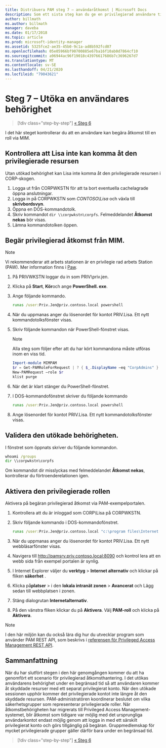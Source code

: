 ```yaml
---
title: Distribuera PAM steg 7 – användaråtkomst | Microsoft Docs
description: Som ett sista steg kan du ge en privilegierad användare tillfällig åtkomst för att se om distributionen av Privileged Access Management lyckades.
author: billmath
ms.author: billmath
manager: daveba
ms.date: 01/17/2018
ms.topic: article
ms.prod: microsoft-identity-manager
ms.assetid: 5325fce2-ae35-45b0-9c1a-ad8b592fcd07
ms.openlocfilehash: 05e05966bf90700885e67ba16f10ab0d7864cf10
ms.sourcegitcommit: a96944ac96f19018c43976617686b7c3696267d7
ms.translationtype: MT
ms.contentlocale: sv-SE
ms.lasthandoff: 04/21/2020
ms.locfileid: "79043621"
---
```

# <a name="step-7--elevate-a-users-access"></a>Steg 7 – Utöka en användares behörighet

> [!div class="step-by-step"]
> [« Steg 6 ](step-6-transition-group-to-pam.md)


I det här steget kontrollerar du att en användare kan begära åtkomst till en roll via MIM.

## <a name="verify-that-jen-cannot-access-the-privileged-resource"></a>Kontrollera att Lisa inte kan komma åt den privilegierade resursen

Utan utökad behörighet kan Lisa inte komma åt den privilegierade resursen i CORP-skogen.

1. Logga ut från CORPWKSTN för att ta bort eventuella cachelagrade öppna anslutningar.
2. Logga in på CORPWKSTN som *CONTOSO\Lisa* och växla till **skrivbordsvyn**.
3. Öppna en DOS-kommandotolk.
4. Skriv kommandot `dir \\corpwkstn\corpfs`. Felmeddelandet **Åtkomst nekas** bör visas.
5. Lämna kommandotolken öppen.

## <a name="request-privileged-access-from-mim"></a>Begär privilegierad åtkomst från MIM.

> [!NOTE]
> Vi rekommenderar att arbets stationen är en privilegie rad arbets Station (PAW).  Mer information finns i [Paw](https://docs.microsoft.com/windows-server/identity/securing-privileged-access/privileged-access-workstations).

1. På PRIVWKSTN loggar du in som PRIV\priv.jen.
2. Klicka på **Start**, **Kör**och ange **PowerShell. exe**.
3. Ange följande kommando.

    ```cmd
    runas /user:Priv.Jen@priv.contoso.local powershell
    ```

2. När du uppmanas anger du lösenordet för kontot PRIV.Lisa. Ett nytt kommandotolksfönster visas.
3. Skriv följande kommandon när PowerShell-fönstret visas.

    > [!NOTE]
    > Alla steg som följer efter att du har kört kommandona måste utföras inom en viss tid.

    ```PowerShell
    Import-module MIMPAM
    $r = Get-PAMRoleForRequest | ? { $_.DisplayName –eq "CorpAdmins" }
    New-PAMRequest –role $r
    klist purge
    ```

4. När det är klart stänger du PowerShell-fönstret.
5. I DOS-kommandofönstret skriver du följande kommando

    ```cmd
    runas /user:Priv.Jen@priv.contoso.local powershell
    ```

6. Ange lösenordet för kontot PRIV.Lisa. Ett nytt kommandotolksfönster visas.

## <a name="validate-the-elevated-access"></a>Validera den utökade behörigheten.
I fönstret som öppnats skriver du följande kommandon.

```cmd
whoami /groups
dir \\corpwkstn\corpfs
```

Om kommandot dir misslyckas med felmeddelandet **Åtkomst nekas**, kontrollerar du förtroenderelationen igen.

## <a name="activate-the-privileged-role"></a>Aktivera den privilegierade rollen

Aktivera på begäran privilegierad åtkomst via PAM-exempelportalen.

1. Kontrollera att du är inloggad som CORP\Lisa på CORPWKSTN.
2. Skriv följande kommando i DOS-kommandofönstret.

    ```cmd
    runas /user:Priv.Jen@priv.contoso.local "c:\program files\Internet Explorer\iexplore.exe"
    ```

3. När du uppmanas anger du lösenordet för kontot PRIV.Lisa. Ett nytt webbläsarfönster visas.
4. Navigera till http://pamsrv.priv.contoso.local:8090 och kontrol lera att en webb sida från exempel portalen är synlig.
5. I Internet Explorer väljer du **verktyg** > **Internet alternativ** och klickar på fliken **säkerhet** .
6. Klicka på**platser** > i den **lokala intranät zonen** > **Avancerat** och Lägg sedan till webbplatsen i zonen.
7. Stäng dialogrutan **Internetalternativ**.
8. På den vänstra fliken klickar du på **Aktivera**. Välj **PAM-roll** och klicka på **Aktivera**.

> [!Note]
> I den här miljön kan du också lära dig hur du utvecklar program som använder PAM REST API, som beskrivs i [referensen för Privileged Access Management REST API](/microsoft-identity-manager/reference/privileged-access-management-rest-api-reference).

## <a name="summary"></a>Sammanfattning

När du har slutfört stegen i den här genomgången kommer du att ha genomfört ett scenario för privilegierad åtkomsthantering. I det utökas användarens behörighet under en begränsad tid så att användaren kommer åt skyddade resurser med ett separat privilegierat konto. När den utökade sessionen upphör kommer det privilegierade kontot inte längre åt den skyddade resursen. PAM-administratören koordinerar beslutet om vilka säkerhetsgrupper som representerar privilegierade roller. När åtkomstbehörigheten har migrerats till Privileged Access Management-systemet, blir åtkomst som tidigare var möjlig med det ursprungliga användarkontot endast möjlig genom att logga in med ett särskilt privilegierat konto och görs tillgänglig på begäran. Gruppmedlemskap för mycket privilegierade grupper gäller därför bara under en begränsad tid.

> [!div class="step-by-step"]
> [« Steg 6 ](step-6-transition-group-to-pam.md)
